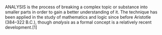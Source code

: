 ANALYSIS is the process of breaking a complex topic or substance into smaller parts in order to gain a better understanding of it. The technique has been applied in the study of mathematics and logic since before Aristotle (384–322 B.C.), though _analysis_ as a formal concept is a relatively recent development.[1]
